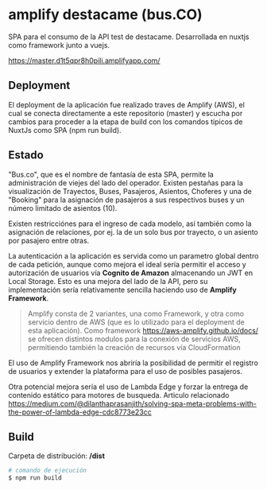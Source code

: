 # amplify destacame (bus.CO)

SPA para el consumo de la API test de destacame. Desarrollada en nuxtjs como framework junto a vuejs.

https://master.d1t5qpr8h0pili.amplifyapp.com/

## Deployment

El deployment de la aplicación fue realizado traves de Amplify (AWS), el cual
se conecta directamente a este repositorio (master) y escucha por cambios para proceder a la etapa de build con los comandos tipicos de NuxtJs como SPA (npm run build).

## Estado

"Bus.co", que es el nombre de fantasía de esta SPA, permite la administración de viejes del lado del operador. Existen pestañas para la visualización de Trayectos, Buses, Pasajeros, Asientos, Choferes y una de "Booking" para la asignación de pasajeros a sus respectivos buses y un número limitado de asientos (10).

Existen restricciónes para el ingreso de cada modelo, así también como la asignación de relaciones, por ej. la de un solo bus por trayecto, o un asiento por pasajero entre otras.

La autenticación a la aplicación es servida como un parametro global dentro de cada petición, aunque como mejora el ideal sería permitir el acceso y autorización de usuarios vía **Cognito de Amazon** almacenando un JWT en Local Storage. Esto es una mejora del lado de la API, pero su implementación sería relativamente sencilla haciendo uso de **Amplify Framework**.

> Amplify consta de 2 variantes, una como Framework, y otra como servicio dentro de AWS (que es lo utilizado para el deployment de esta aplicación). Como framework https://aws-amplify.github.io/docs/ se ofrecen distintos modulos para la conexión de servicios AWS, permitiendo también la creación de recursos vía CloudFormation

El uso de Amplify Framework nos abriría la posibilidad de permitir el registro de usuarios y extender la plataforma para el uso de posibles pasajeros.

Otra potencial mejora sería el uso de Lambda Edge y forzar la entrega de contenido estático para motores de busqueda. Articulo relacionado https://medium.com/@dilanthaprasanjith/solving-spa-meta-problems-with-the-power-of-lambda-edge-cdc8773e23cc


## Build

Carpeta de distribución: **/dist**

``` bash
# comando de ejecución
$ npm run build
```
